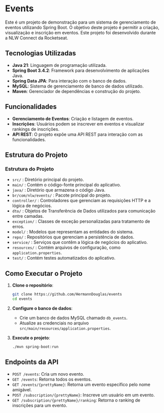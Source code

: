 # Events

Este é um projeto de demonstração para um sistema de gerenciamento de eventos utilizando Spring Boot. O objetivo deste projeto é permitir a criação, visualização e inscrição em eventos. Este projeto foi desenvolvido durante a NLW Connect da Rocketseat.

## Tecnologias Utilizadas

- **Java 21**: Linguagem de programação utilizada.
- **Spring Boot 3.4.2**: Framework para desenvolvimento de aplicações Java.
- **Spring Data JPA**: Para interação com o banco de dados.
- **MySQL**: Sistema de gerenciamento de banco de dados utilizado.
- **Maven**: Gerenciador de dependências e construção do projeto.

## Funcionalidades

- **Gerenciamento de Eventos**: Criação e listagem de eventos.
- **Inscrições**: Usuários podem se inscrever em eventos e visualizar rankings de inscrições.
- **API REST**: O projeto expõe uma API REST para interação com as funcionalidades.

## Estrutura do Projeto

### Estrutura do Projeto

- `src/`
	: Diretório principal do projeto.
- `main/`
	: Contém o código-fonte principal do aplicativo.
- `java/`
	: Diretório que armazena o código Java.
- `br/com/nlw/events/`
	: Pacote principal do projeto.
- `controller/`
	: Controladores que gerenciam as requisições HTTP e a lógica de negócios.
- `dto/`
	: Objetos de Transferência de Dados utilizados para comunicação entre camadas.
- `exception/`
	: Classes de exceção personalizadas para tratamento de erros.
- `model/`
	: Modelos que representam as entidades do sistema.
- `repo/`
	: Repositórios que gerenciam a persistência de dados.
- `service/`
	: Serviços que contêm a lógica de negócios do aplicativo.
- `resources/`
	: Contém arquivos de configuração, como `application.properties`.
- `test/`
	: Contém testes automatizados do aplicativo.


## Como Executar o Projeto

1. **Clone o repositório**:
   ```bash
   git clone https://github.com/HermannDouglas/events
   cd events
   ```

2. **Configure o banco de dados**:
   - Crie um banco de dados MySQL chamado `db_events`.
   - Atualize as credenciais no arquivo `src/main/resources/application.properties`.

3. **Execute o projeto**:
   ```bash
   ./mvn spring-boot:run
   ```

## Endpoints da API

- `POST /events`: Cria um novo evento.
- `GET /events`: Retorna todos os eventos.
- `GET /events/{prettyName}`: Retorna um evento específico pelo nome amigável.
- `POST /subscription/{prettyName}`: Inscreve um usuário em um evento.
- `GET /subscription/{prettyName}/ranking`: Retorna o ranking de inscrições para um evento.

